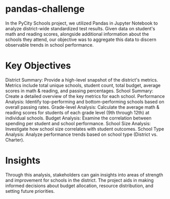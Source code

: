 # pandas-challenge

In the PyCity Schools project, we utilized Pandas in Jupyter Notebook to analyze district-wide standardized test results. Given data on student's math and reading scores, alongside additional information about the schools they attend, our objective was to aggregate this data to discern observable trends in school performance.

# Key Objectives
District Summary: Provide a high-level snapshot of the district's metrics.
Metrics include total unique schools, student count, total budget, average scores in math & reading, and passing percentages.
School Summary: Create a detailed overview of the key metrics for each school.
Performance Analysis: Identify top-performing and bottom-performing schools based on overall passing rates.
Grade-level Analysis: Calculate the average math & reading scores for students of each grade level (9th through 12th) at individual schools.
Budget Analysis: Examine the correlation between spending per student and school performance.
School Size Analysis: Investigate how school size correlates with student outcomes.
School Type Analysis: Analyze performance trends based on school type (District vs. Charter).

# Insights
Through this analysis, stakeholders can gain insights into areas of strength and improvement for schools in the district. The project aids in making informed decisions about budget allocation, resource distribution, and setting future priorities.
